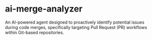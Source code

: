 # ai-merge-analyzer
An AI-powered agent designed to proactively identify potential issues during code merges, specifically targeting Pull Request (PR) workflows within Git-based repositories. 
